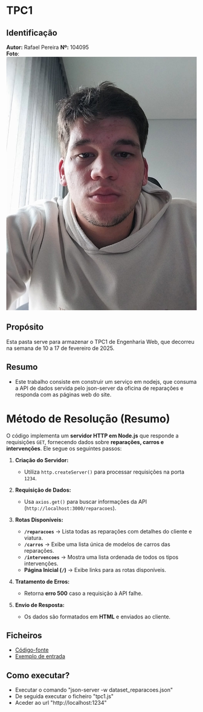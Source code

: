 # TPC1

## Identificação
**Autor:** Rafael Pereira
**Nº:** 104095  
**Foto**:![Rafael Pereira](../rafael.jpeg)

## Propósito 
Esta pasta serve para armazenar o TPC1 de Engenharia Web, que decorreu na semana de 10 a 17 de fevereiro de 2025.

## Resumo
- Este trabalho consiste em construir um serviço em nodejs, que consuma a API de dados servida pelo json-server da oficina de reparações e responda com as páginas web do site.

# Método de Resolução (Resumo)

O código implementa um **servidor HTTP em Node.js** que responde a requisições `GET`, fornecendo dados sobre **reparações, carros e intervenções**. Ele segue os seguintes passos:

1. **Criação do Servidor:**  
   - Utiliza `http.createServer()` para processar requisições na porta `1234`.

2. **Requisição de Dados:**  
   - Usa `axios.get()` para buscar informações da API (`http://localhost:3000/reparacoes`).

3. **Rotas Disponíveis:**
   - **`/reparacoes`** → Lista todas as reparações com detalhes do cliente e viatura.
   - **`/carros`** → Exibe uma lista única de modelos de carros das reparações.
   - **`/intervencoes`** → Mostra uma lista ordenada de todos os tipos intervenções.
   - **Página Inicial (`/`)** → Exibe links para as rotas disponíveis.

4. **Tratamento de Erros:**
   - Retorna **erro 500** caso a requisição à API falhe.

5. **Envio de Resposta:**  
   - Os dados são formatados em **HTML** e enviados ao cliente.


## Ficheiros
- [Código-fonte](tpc1.js)
- [Exemplo de entrada](dataset_reparacoes.json)

## Como executar?
- Executar o comando "json-server -w dataset_reparacoes.json"
- De seguida executar o ficheiro "tpc1.js"
- Aceder ao url "http://localhost:1234"
